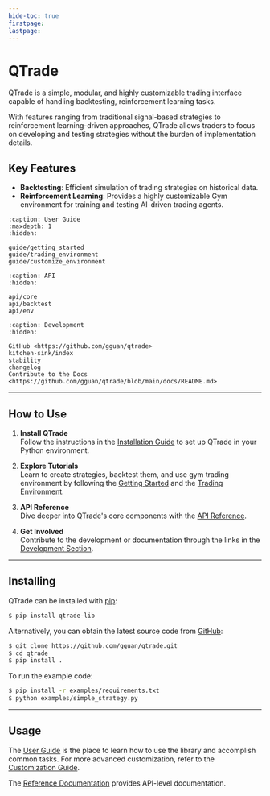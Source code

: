 ```yaml
---
hide-toc: true
firstpage:
lastpage:
---
```


# QTrade

QTrade is a simple, modular, and highly customizable trading interface capable of handling backtesting, reinforcement learning tasks.

With features ranging from traditional signal-based strategies to reinforcement learning-driven approaches, QTrade allows traders to focus on developing and testing strategies without the burden of implementation details.

## Key Features
- **Backtesting**: Efficient simulation of trading strategies on historical data.
- **Reinforcement Learning**: Provides a highly customizable Gym environment for training and testing AI-driven trading agents.

```{toctree}
:caption: User Guide
:maxdepth: 1
:hidden:

guide/getting_started
guide/trading_environment
guide/customize_environment

```

```{toctree}
:caption: API
:hidden:

api/core
api/backtest
api/env
```

```{toctree}
:caption: Development
:hidden:

GitHub <https://github.com/gguan/qtrade>
kitchen-sink/index
stability
changelog
Contribute to the Docs <https://github.com/gguan/qtrade/blob/main/docs/README.md>
```

---

## How to Use

1. **Install QTrade**  
   Follow the instructions in the [Installation Guide](#installing) to set up QTrade in your Python environment.

2. **Explore Tutorials**  
   Learn to create strategies, backtest them, and use gym trading environment by following the [Getting Started](guide/getting_started.md) and the [Trading Environment](guide/trading_environment.md).

3. **API Reference**  
   Dive deeper into QTrade's core components with the [API Reference](api/core.md).

4. **Get Involved**  
   Contribute to the development or documentation through the links in the [Development Section](#development).

---

## <a id="installing"></a>Installing

QTrade can be installed with [pip](https://pip.pypa.io):

```bash
$ pip install qtrade-lib
```

Alternatively, you can obtain the latest source code from [GitHub](https://github.com/gguan/qtrade):

```bash
$ git clone https://github.com/gguan/qtrade.git
$ cd qtrade
$ pip install .
```

To run the example code:

```bash
$ pip install -r examples/requirements.txt
$ python examples/simple_strategy.py
```

---

## Usage

The [User Guide](guide/getting_started.md) is the place to learn how to use the library and accomplish common tasks. For more advanced customization, refer to the [Customization Guide](customisation/index.md).

The [Reference Documentation](reference/index.md) provides API-level documentation.
